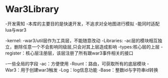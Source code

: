 # War3Library
-开发需知
    -本库的主要目的是快速开发，不追求对全地图进行模拟
    -能同时适配lua与war3

-kernel:
    -war3/util层作为工具层，不能随意改动
-Libraries:
    -ac层的模块相互独立，删除任意一个不会影响同级层,只会对其上层造成影响
    -types:核心层的上层
    -register：核心层注册层，该层注册了所有跟war3事件相关的接口


-一些全局的字段
    -ac：方便使用
    -Rount：路由，可获取所有的底层模块
    -War3：用于创建war3触发
    -Log：log信息功能
    -Base：整数id与字符串id转换